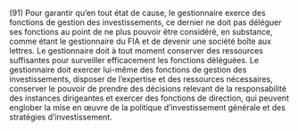 (91) Pour garantir qu’en tout état de cause, le gestionnaire exerce des fonctions de gestion des investissements, ce dernier ne doit pas déléguer ses fonctions au point de ne plus pouvoir être considéré, en substance, comme étant le gestionnaire du FIA et de devenir une société boîte aux lettres. Le gestionnaire doit à tout moment conserver des ressources suffisantes pour surveiller efficacement les fonctions déléguées. Le gestionnaire doit exercer lui-même des fonctions de gestion des investissements, disposer de l’expertise et des ressources nécessaires, conserver le pouvoir de prendre des décisions relevant de la responsabilité des instances dirigeantes et exercer des fonctions de direction, qui peuvent englober la mise en œuvre de la politique d’investissement générale et des stratégies d’investissement.